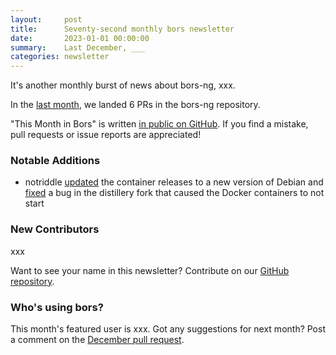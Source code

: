 ```yaml
---
layout:     post
title:      Seventy-second monthly bors newsletter
date:       2023-01-01 00:00:00
summary:    Last December, ___
categories: newsletter
---
```


It's another monthly burst of news about bors-ng, xxx.

In the [last month](https://github.com/bors-ng/bors-ng/pulls?q=is%3Apr+is%3Amerged+closed%3A2022-12-01..2022-12-31),
we landed 6 PRs in the bors-ng repository.

"This Month in Bors" is written [in public on GitHub][GitHub for TMiB].
If you find a mistake, pull requests or issue reports are appreciated!

[GitHub for TMiB]: https://github.com/bors-ng/bors-ng.github.io


### Notable Additions

* notriddle [updated](https://github.com/bors-ng/bors-ng/pull/1577) the container releases to a new version of Debian and [fixed](https://github.com/bors-ng/bors-ng/pull/1586) a bug in the distillery fork that caused the Docker containers to not start


### New Contributors

xxx

Want to see your name in this newsletter? Contribute on our [GitHub repository](https://github.com/bors-ng/bors-ng).


### Who's using bors?

This month's featured user is xxx.
Got any suggestions for next month?
Post a comment on the [December pull request](https://github.com/bors-ng/bors-ng.github.io/pull/___).
